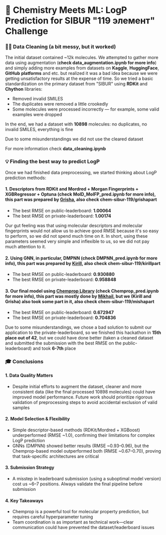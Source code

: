 # 🧪 Chemistry Meets ML: LogP Prediction for SIBUR "119 элемент" Challenge

### 🕵️‍♂️ Data Cleaning (a bit messy, but it worked)

The initial dataset contained ~12k molecules. We attempted to gather more data using augmentation (**check data_augmentation.ipynb for more info**) and simply adding more examples from datasets on **Kaggle**, **HuggingFace**, **GitHub** **platforms** and etc. but realized it was a bad idea because we were getting unsatisfactory results at the expense of time. So we tried a basic standardization on the primary dataset from "SIBUR" using **RDKit** and **Chython** libraries:

* Removed invalid SMILES  
* The duplicates were removed a little crookedly  
* Some molecules were processed incorrectly — for example, some valid examples were dropped  

In the end, we had a dataset with **10898** molecules: no duplicates, no invalid SMILES, everything is fine

Due to some misunderstandings we did not use the cleared dataset

For more information check **data_cleaning.ipynb**

### 💡 Finding the best way to predict LogP

Once we had finished data preprocessing, we started thinking about LogP prediction methods:

#### 1. Descriptors from RDKit and Mordred + Morgan Fingerprints + XGBRegressor + Optuna (check MolD_MolFP_pred.ipynb for more info), this part was prepared by [Grisha](https://t.me/LiAlHsBu3), also check **chem-sibur-119/grishapart**

* The best RMSE on public-leaderboard: **1.00064**
* The best RMSE on private-leaderboard: **1.00174**

Our gut feeling was that using molecular descriptors and molecular fingerprints would not allow us to achieve good RMSE because it's so easy to perform, so we did not spend much time on it. In short, using these parameters seemed very simple and inflexible to us, so we did not pay much attention to it. 

#### 2. Using GNN, in particular, DMPNN (check DMPNN_pred.ipynb for more info), this part was prepared by [Kirill](https://t.me/KiZeMin), also check **chem-sibur-119/kirillpart**

* The best RMSE on public-leaderboard: **0.930880**
* The best RMSE on private-leaderboard: **0.958848**

#### 3. Our final model using [Chemprop Library](https://github.com/chemprop/chemprop) (check Chemprop_pred.ipynb for more info), this part was mostly done by [Mikhail](https://t.me/sozhitelu), but we (Kirill and Grisha) also took some part in it, also check **chem-sibur-119/mishapart**

* The best RMSE on public-leaderboard: **0.672947**
* The best RMSE on private-leaderboard: **0.704836**

Due to some misunderstandings, we chose a bad solution to submit our application to the private-leaderboard, so we finished this hackathon in **15th place out of 42**, but we could have done better (taken a cleaned dataset and submitted the submission with the best RMSE on the public-leaderboard) and took **6-7th** place

### 🎓 Conclusions

#### 1. Data Quality Matters

* Despite initial efforts to augment the dataset, cleaner and more consistent data (like the final processed 10898 molecules) could have improved model performance. Future work should prioritize rigorous validation of preprocessing steps to avoid accidental exclusion of valid samples

#### 2. Model Selection & Flexibility

* Simple descriptor-based methods (RDKit/Mordred + XGBoost) underperformed (RMSE ~1.0), confirming their limitations for complex LogP prediction
* GNNs (DMPNN) showed better results (RMSE ~0.93–0.96), but the Chemprop-based model outperformed both (RMSE ~0.67–0.70), proving that task-specific architectures are critical

#### 3. Submission Strategy

* A misstep in leaderboard submission (using a suboptimal model version) cost us ~6–7 positions. Always validate the final pipeline before submission

#### 4. Key Takeaways

* Chemprop is a powerful tool for molecular property prediction, but requires careful hyperparameter tuning
* Team coordination is as important as technical work—clear communication could have prevented the dataset/leaderboard issues





